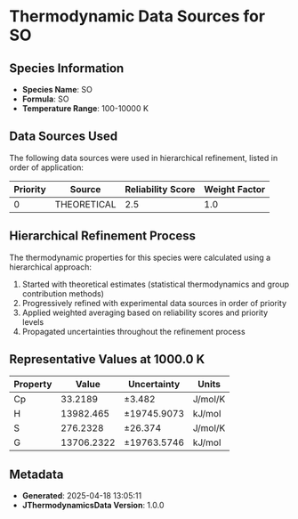 # Thermodynamic Data Sources for SO

## Species Information
- **Species Name**: SO
- **Formula**: SO
- **Temperature Range**: 100-10000 K

## Data Sources Used
The following data sources were used in hierarchical refinement, listed in order of application:

| Priority | Source | Reliability Score | Weight Factor |
|----------|--------|-------------------|---------------|
| 0 | THEORETICAL | 2.5 | 1.0 |

## Hierarchical Refinement Process
The thermodynamic properties for this species were calculated using a hierarchical approach:

1. Started with theoretical estimates (statistical thermodynamics and group contribution methods)
2. Progressively refined with experimental data sources in order of priority
3. Applied weighted averaging based on reliability scores and priority levels
4. Propagated uncertainties throughout the refinement process

## Representative Values at 1000.0 K
| Property | Value | Uncertainty | Units |
|----------|-------|-------------|-------|
| Cp | 33.2189 | ±3.482 | J/mol/K |
| H | 13982.465 | ±19745.9073 | kJ/mol |
| S | 276.2328 | ±26.374 | J/mol/K |
| G | 13706.2322 | ±19763.5746 | kJ/mol |

## Metadata
- **Generated**: 2025-04-18 13:05:11
- **JThermodynamicsData Version**: 1.0.0
